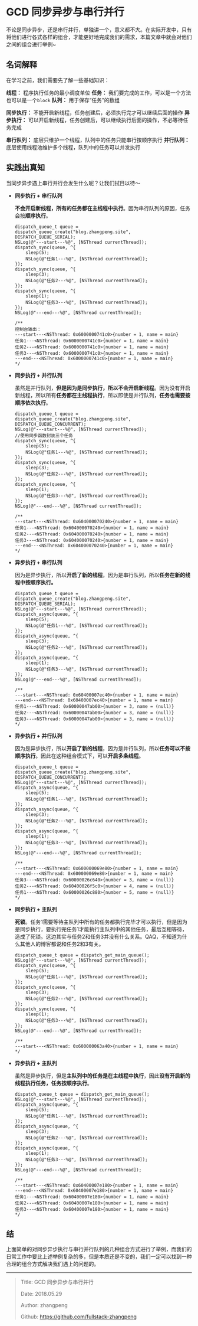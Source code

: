 # GCD 同步异步与串行并行

不论是同步异步，还是串行并行，单独讲一个，意义都不大。在实际开发中，只有将他们进行各式各样的组合，才能更好地完成我们的需求，本篇文章中就会对他们之间的组合进行举例~

## 名词解释

在学习之前，我们需要先了解一些基础知识：

**线程：** 程序执行任务的最小调度单位
**任务：** 我们要完成的工作，可以是一个方法也可以是一个`block`
**队列：** 用于保存“任务”的数组

**同步执行：** 不能开启新线程，任务创建后，必须执行完才可以继续后面的操作
**异步执行：** 可以开启新线程，任务创建后，可以继续执行后面的操作，不必等待任务完成

**串行队列：** 底层只维护一个线程，队列中的任务只能串行按顺序执行
**并行队列：** 底层使用线程池维护多个线程，队列中的任务可以并发执行

## 实践出真知

当同步异步遇上串行并行会发生什么呢？让我们拭目以待～

- **同步执行 + 串行队列**

    **不会开启新线程，所有的任务都在主线程中执行**。因为串行队列的原因，任务会按**顺序执行**。

    ```objc
    dispatch_queue_t queue = dispatch_queue_create("blog.zhangpeng.site", DISPATCH_QUEUE_SERIAL);
    NSLog(@"---start---%@", [NSThread currentThread]);
    dispatch_sync(queue, ^{
        sleep(5);
        NSLog(@"任务1---%@", [NSThread currentThread]);
    });
    dispatch_sync(queue, ^{
        sleep(3);
        NSLog(@"任务2---%@", [NSThread currentThread]);
    });
    dispatch_sync(queue, ^{
        sleep(1);
        NSLog(@"任务3---%@", [NSThread currentThread]);
    });
    NSLog(@"---end---%@", [NSThread currentThread]);

    /**
    控制台输出：
    ---start---<NSThread: 0x6000000741c0>{number = 1, name = main}
    任务1---<NSThread: 0x6000000741c0>{number = 1, name = main}
    任务2---<NSThread: 0x6000000741c0>{number = 1, name = main}
    任务3---<NSThread: 0x6000000741c0>{number = 1, name = main}
    ---end---<NSThread: 0x6000000741c0>{number = 1, name = main}
    */
    ```

- **同步执行 + 并行队列**

    虽然是并行队列，**但是因为是同步执行，所以不会开启新线程**。因为没有开启新线程，所以所有**任务都在主线程执行**，所以即使是并行队列，**任务也需要按顺序依次执行**。

    ```objc
    dispatch_queue_t queue = dispatch_queue_create("blog.zhangpeng.site", DISPATCH_QUEUE_CONCURRENT);
    NSLog(@"---start---%@", [NSThread currentThread]);
    //使用同步函数封装三个任务
    dispatch_sync(queue, ^{
        sleep(5);
        NSLog(@"任务1---%@", [NSThread currentThread]);
    });
    dispatch_sync(queue, ^{
        sleep(3);
        NSLog(@"任务2---%@", [NSThread currentThread]);
    });
    dispatch_sync(queue, ^{
        sleep(1);
        NSLog(@"任务3---%@", [NSThread currentThread]);
    });
    NSLog(@"---end---%@", [NSThread currentThread]);

    /**
    ---start---<NSThread: 0x604000070240>{number = 1, name = main}
    任务1---<NSThread: 0x604000070240>{number = 1, name = main}
    任务2---<NSThread: 0x604000070240>{number = 1, name = main}
    任务3---<NSThread: 0x604000070240>{number = 1, name = main}
    ---end---<NSThread: 0x604000070240>{number = 1, name = main}
    */
    ```

- **异步执行 + 串行队列**

    因为是异步执行，所以**开启了新的线程**，因为是串行队列，所以**任务在新的线程中按顺序执行。**

    ```objc
    dispatch_queue_t queue = dispatch_queue_create("blog.zhangpeng.site", DISPATCH_QUEUE_SERIAL);
    NSLog(@"---start---%@", [NSThread currentThread]);
    dispatch_async(queue, ^{
        sleep(5);
        NSLog(@"任务1---%@", [NSThread currentThread]);
    });
    dispatch_async(queue, ^{
        sleep(3);
        NSLog(@"任务2---%@", [NSThread currentThread]);
    });
    dispatch_async(queue, ^{
        sleep(1);
        NSLog(@"任务3---%@", [NSThread currentThread]);
    });
    NSLog(@"---end---%@", [NSThread currentThread]);

    /**
    ---start---<NSThread: 0x60400007ec40>{number = 1, name = main}
    ---end---<NSThread: 0x60400007ec40>{number = 1, name = main}
    任务1---<NSThread: 0x60000047ab00>{number = 3, name = (null)}
    任务2---<NSThread: 0x60000047ab00>{number = 3, name = (null)}
    任务3---<NSThread: 0x60000047ab00>{number = 3, name = (null)}
    */
    ```

- **异步执行 + 并行队列**

    因为是异步执行，所以**开启了新的线程**，因为是并行队列，所以**任务可以不按顺序执行**。因此在这种组合模式下，可以**开启多条线程**。

    ```objc
    dispatch_queue_t queue = dispatch_queue_create("blog.zhangpeng.site", DISPATCH_QUEUE_CONCURRENT);
    NSLog(@"---start---%@", [NSThread currentThread]);
    dispatch_async(queue, ^{
        sleep(5);
        NSLog(@"任务1---%@", [NSThread currentThread]);
    });
    dispatch_async(queue, ^{
        sleep(3);
        NSLog(@"任务2---%@", [NSThread currentThread]);
    });
    dispatch_async(queue, ^{
        sleep(1);
        NSLog(@"任务3---%@", [NSThread currentThread]);
    });
    NSLog(@"---end---%@", [NSThread currentThread]);

    /**
    ---start---<NSThread: 0x600000069e80>{number = 1, name = main}
    ---end---<NSThread: 0x600000069e80>{number = 1, name = main}
    任务3---<NSThread: 0x60000026c640>{number = 3, name = (null)}
    任务2---<NSThread: 0x60400026f5c0>{number = 4, name = (null)}
    任务1---<NSThread: 0x60000026c880>{number = 5, name = (null)}
    */
    ```

- **同步执行 + 主队列**

    **死锁**。任务1需要等待主队列中所有的任务都执行完毕才可以执行，但是因为是同步执行，要执行完任务1才能执行主队列中的其他任务，最后互相等待，造成了死锁。这边其实与任务2和任务3并没有什么关系。QAQ，不知道为什么其他人的博客都说和任务2和3有关。

    ```objc
    dispatch_queue_t queue = dispatch_get_main_queue();
    NSLog(@"---start---%@", [NSThread currentThread]);
    dispatch_sync(queue, ^{
        sleep(5);
        NSLog(@"任务1---%@", [NSThread currentThread]);
    });
    dispatch_sync(queue, ^{
        sleep(3);
        NSLog(@"任务2---%@", [NSThread currentThread]);
    });
    dispatch_sync(queue, ^{
        sleep(1);
        NSLog(@"任务3---%@", [NSThread currentThread]);
    });
    NSLog(@"---end---%@", [NSThread currentThread]);

    /**
    ---start---<NSThread: 0x600000063a40>{number = 1, name = main}
    */
    ```

- **异步执行 + 主队列**

    虽然是异步执行，但是**主队列中的任务是在主线程中执行**，因此**没有开启新的线程执行任务，任务按顺序执行**。

    ```objc
    dispatch_queue_t queue = dispatch_get_main_queue();
    NSLog(@"---start---%@", [NSThread currentThread]);
    dispatch_async(queue, ^{
        sleep(5);
        NSLog(@"任务1---%@", [NSThread currentThread]);
    });
    dispatch_async(queue, ^{
        sleep(3);
        NSLog(@"任务2---%@", [NSThread currentThread]);
    });
    dispatch_async(queue, ^{
        sleep(1);
        NSLog(@"任务3---%@", [NSThread currentThread]);
    });
    NSLog(@"---end---%@", [NSThread currentThread]);

    /**
    ---start---<NSThread: 0x60400007e180>{number = 1, name = main}
    ---end---<NSThread: 0x60400007e180>{number = 1, name = main}
    任务1---<NSThread: 0x60400007e180>{number = 1, name = main}
    任务2---<NSThread: 0x60400007e180>{number = 1, name = main}
    任务3---<NSThread: 0x60400007e180>{number = 1, name = main}
    */
    ```

## 结

上面简单的对同步异步执行与串行并行队列的几种组合方式进行了举例，而我们的日常工作中要比上述举例复杂的多，但是本质还是不变的，我们一定可以找到一种合理的组合方式解决我们遇上的问题的。

---

> Title: GCD 同步异步与串行并行
>
> Date: 2018.05.29
>
> Author: zhangpeng
>
> Github: <https://github.com/fullstack-zhangpeng>
